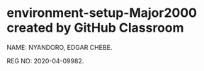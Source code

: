 # environment-setup-Major2000 created by GitHub Classroom

NAME: NYANDORO, EDGAR CHEBE.

REG NO: 2020-04-09982.
